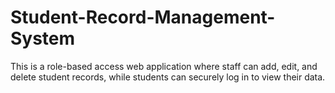 # Student-Record-Management-System
This is  a role-based access web application where staff can add, edit, and delete student records, while students can securely log in to view their data.
